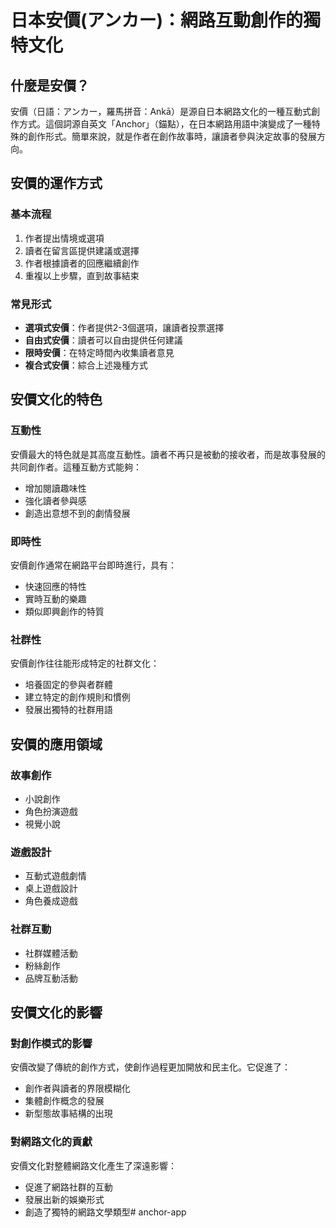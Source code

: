 # 日本安價(アンカー)：網路互動創作的獨特文化

## 什麼是安價？

安價（日語：アンカー，羅馬拼音：Ankā）是源自日本網路文化的一種互動式創作方式。這個詞源自英文「Anchor」（錨點），在日本網路用語中演變成了一種特殊的創作形式。簡單來說，就是作者在創作故事時，讓讀者參與決定故事的發展方向。

## 安價的運作方式

### 基本流程
1. 作者提出情境或選項
2. 讀者在留言區提供建議或選擇
3. 作者根據讀者的回應繼續創作
4. 重複以上步驟，直到故事結束

### 常見形式
- **選項式安價**：作者提供2-3個選項，讓讀者投票選擇
- **自由式安價**：讀者可以自由提供任何建議
- **限時安價**：在特定時間內收集讀者意見
- **複合式安價**：綜合上述幾種方式

## 安價文化的特色

### 互動性
安價最大的特色就是其高度互動性。讀者不再只是被動的接收者，而是故事發展的共同創作者。這種互動方式能夠：
- 增加閱讀趣味性
- 強化讀者參與感
- 創造出意想不到的劇情發展

### 即時性
安價創作通常在網路平台即時進行，具有：
- 快速回應的特性
- 實時互動的樂趣
- 類似即興創作的特質

### 社群性
安價創作往往能形成特定的社群文化：
- 培養固定的參與者群體
- 建立特定的創作規則和慣例
- 發展出獨特的社群用語

## 安價的應用領域

### 故事創作
- 小說創作
- 角色扮演遊戲
- 視覺小說

### 遊戲設計
- 互動式遊戲劇情
- 桌上遊戲設計
- 角色養成遊戲

### 社群互動
- 社群媒體活動
- 粉絲創作
- 品牌互動活動

## 安價文化的影響

### 對創作模式的影響
安價改變了傳統的創作方式，使創作過程更加開放和民主化。它促進了：
- 創作者與讀者的界限模糊化
- 集體創作概念的發展
- 新型態故事結構的出現

### 對網路文化的貢獻
安價文化對整體網路文化產生了深遠影響：
- 促進了網路社群的互動
- 發展出新的娛樂形式
- 創造了獨特的網路文學類型# anchor-app
